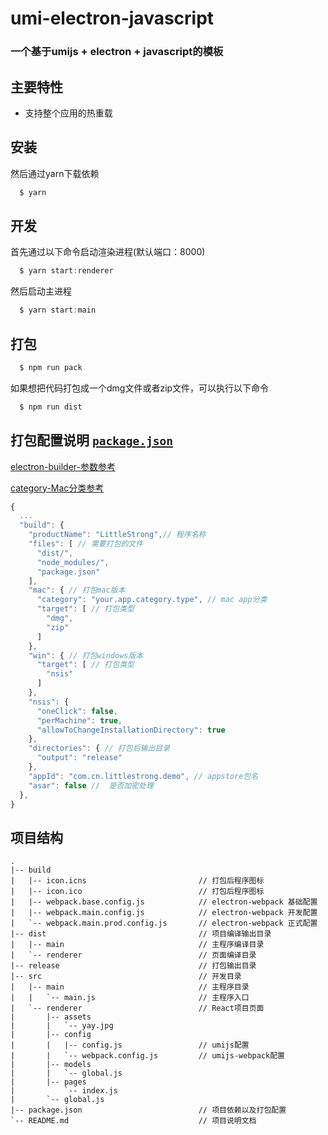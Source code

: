 # umi-electron-javascript

### 一个基于umijs + electron + javascript的模板

## 主要特性
- 支持整个应用的热重载

## 安装


然后通过yarn下载依赖

```javascript
  $ yarn
```

## 开发

首先通过以下命令启动渲染进程(默认端口：8000)

```javascript
  $ yarn start:renderer
```

然后启动主进程

```javascript
  $ yarn start:main
```

## 打包

```javascript
  $ npm run pack
```

如果想把代码打包成一个dmg文件或者zip文件，可以执行以下命令

```javascript
  $ npm run dist
```

## 打包配置说明 [`package.json`](./package.json)

[electron-builder-参数参考](https://www.electron.build/configuration/configuration) 

[category-Mac分类参考](https://developer.apple.com/library/ios/documentation/General/Reference/InfoPlistKeyReference/Articles/LaunchServicesKeys.html#//apple_ref/doc/uid/TP40009250-SW8)

```js
{
  ...
  "build": {
    "productName": "LittleStrong",// 程序名称
    "files": [ // 需要打包的文件
      "dist/",
      "node_modules/",
      "package.json"
    ],
    "mac": { // 打包mac版本
      "category": "your.app.category.type", // mac app分类 
      "target": [ // 打包类型
        "dmg",
        "zip"
      ]
    },
    "win": { // 打包windows版本
      "target": [ // 打包类型
        "nsis"
      ]
    },
    "nsis": {
      "oneClick": false,
      "perMachine": true,
      "allowToChangeInstallationDirectory": true
    },
    "directories": { // 打包后输出目录
      "output": "release"
    },
    "appId": "com.cn.littlestrong.demo", // appstore包名
    "asar": false //  是否加密处理
  },
}
```

## 项目结构

```ssh
.
|-- build
|   |-- icon.icns                         // 打包后程序图标
|   |-- icon.ico                          // 打包后程序图标
|   |-- webpack.base.config.js            // electron-webpack 基础配置
|   |-- webpack.main.config.js            // electron-webpack 开发配置
|   `-- webpack.main.prod.config.js       // electron-webpack 正式配置
|-- dist                                  // 项目编译输出目录
|   |-- main                              // 主程序编译目录
|   `-- renderer                          // 页面编译目录
|-- release                               // 打包输出目录
|-- src                                   // 开发目录
|   |-- main                              // 主程序目录
|   |   `-- main.js                       // 主程序入口
|   `-- renderer                          // React项目页面
|       |-- assets
|       |   `-- yay.jpg
|       |-- config
|       |   |-- config.js                 // umijs配置
|       |   `-- webpack.config.js         // umijs-webpack配置
|       |-- models
|       |   `-- global.js
|       |-- pages
|           `-- index.js
|       `-- global.js
|-- package.json                          // 项目依赖以及打包配置
`-- README.md                             // 项目说明文档
```